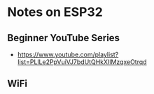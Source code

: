 # Notes on ESP32

## Beginner YouTube Series
- https://www.youtube.com/playlist?list=PLlLe2PpVuiVJ7bdUtQHkXIlMzqxeOtrqd

## WiFi
